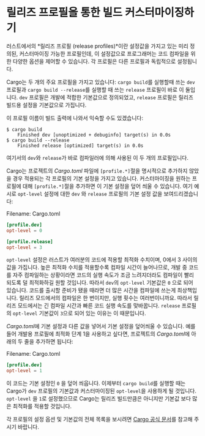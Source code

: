 # 릴리즈 프로필을 통한 빌드 커스터마이징하기

러스트에서의 *릴리즈 프로필 (release profiles)*이란 설정값을 가지고 있는
미리 정의된, 커스터마이징 가능한 프로필인데, 이 설정값으로 프로그래머는 코드
컴파일을 위한 다양한 옵션을 제어할 수 있습니다. 각 프로필은 다른 프로필과
독립적으로 설정됩니다.

Cargo는 두 개의 주요 프로필을 가지고 있습니다: `cargo build`를 실행할때
쓰는 `dev` 프로필과 `cargo build --release`를 실행할 때 쓰는 `release`
프로필이 바로 이 둘입니다. `dev` 프로필은 개발에 적합한 기본값으로 정의되었고,
`release` 프로필은 릴리즈 빌드용 설정을 기본값으로 가집니다.

이 프로필 이름이 빌드 출력에 나와서 익숙할 수도 있겠습니다:

<!-- manual-regeneration
anywhere, run:
cargo build
cargo build --release
and ensure output below is accurate
-->

```console
$ cargo build
    Finished dev [unoptimized + debuginfo] target(s) in 0.0s
$ cargo build --release
    Finished release [optimized] target(s) in 0.0s
```

여기서의 `dev`와 `release`가 바로 컴파일러에 의해 사용된 이 두 개의 프로필입니다.

Cargo는 프로젝트의 *Cargo.toml* 파일에 `[profile.*]`절을 명시적으로
추가하지 않았을 경우 적용되는 각 프로필의 기본 설정을 가지고 있습니다.
커스터마이징을 원하는 프로필에 대해 `[profile.*]`절을 추가하면 이
기본 설정을 덮어 씌울 수 있습니다. 여기 예시로 `opt-level` 설정에
대한 `dev` 와 `release` 프로필의 기본 설정 값을 보여드리겠습니다:

<span class="filename">Filename: Cargo.toml</span>

```toml
[profile.dev]
opt-level = 0

[profile.release]
opt-level = 3
```

`opt-level` 설정은 러스트가 여러분의 코드에 적용할 최적화 수치이며,
0에서 3 사이의 값을 가집니다. 높은 최적화 수치를 적용할수록 컴파일
시간이 늘어나므로, 개발 중 코드를 자주 컴파일하는 상황이라면 코드의 실행
속도가 조금 느려지더라도 컴파일이 빨리 되도록 덜 최적화하길 원할 것입니다.
따라서 `dev`의 `opt-level` 기본값은 `0` 으로 되어 있습니다.
코드를 출시할 준비가 됐을 때라면 더 많은 시간을 컴파일에 쓰는게 최상책입니다.
릴리즈 모드에서의 컴파일은 한 번이지만, 실행 횟수는 여러번이니까요.
따라서 릴리즈 모드에서는 긴 컴파일 시간과 빠른 코드 실행 속도를 맞바꿉니다.
`release` 프로필의 `opt-level` 기본값이 `3`으로 되어 있는 이유는 이 때문입니다.

*Cargo.toml*에 기본 설정과 다른 값을 넣어서 기본 설정을 덮어씌울
수 있습니다. 예를 들어 개발용 프로필에 최적화 단계 1을 사용하고
싶다면, 프로젝트의 *Cargo.toml*에 아래의 두 줄을 추가하면
됩니다:

<span class="filename">Filename: Cargo.toml</span>

```toml
[profile.dev]
opt-level = 1
```

이 코드는 기본 설정인 `0` 을 덮어 씌웁니다. 이제부터 `cargo build`를 실행할
때는 Cargo가 `dev` 프로필의 기본값과 커스터마이징된 `opt-level`을 사용하게
될 것입니다. `opt-level` 을 `1`로 설정했으므로 Cargo는 릴리즈 빌드만큼은
아니지만 기본값 보다 많은 최적화를 적용할 것입니다.

각 프로필의 설정 옵션 및 기본값의 전체 목록을 보시려면
[Cargo 공식 문서](https://doc.rust-lang.org/cargo/reference/profiles.html)를 참고해 주시기 바랍니다.
